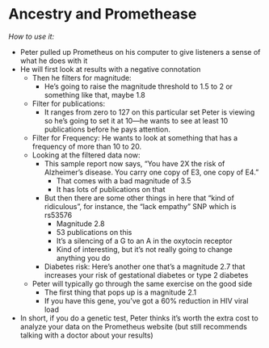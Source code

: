 # Ancestry and Promethease   
*How to use it:*   
- Peter pulled up Prometheus on his computer to give listeners a sense of what he does with it   
- He will first look at results with a negative connotation   
    - Then he filters for magnitude:   
        - He’s going to raise the magnitude threshold to 1.5 to 2 or something like that, maybe 1.8   
    - Filter for publications:   
        - It ranges from zero to 127 on this particular set Peter is viewing so he’s going to set it at 10—he wants to see at least 10 publications before he pays attention.   
    - Filter for Frequency: He wants to look at something that has a frequency of more than 10 to 20.   
    - Looking at the filtered data now:   
        - This sample report now says, “You have 2X the risk of Alzheimer’s disease. You carry one copy of E3, one copy of E4.”   
            - That comes with a bad magnitude of 3.5   
            - It has lots of publications on that   
        - But then there are some other things in here that “kind of ridiculous”, for instance, the “lack empathy” SNP which is rs53576   
            - Magnitude 2.8   
            - 53 publications on this   
            - It’s a silencing of a G to an A in the oxytocin receptor   
            - Kind of interesting, but it’s not really going to change anything you do   
        - Diabetes risk: Here’s another one that’s a magnitude 2.7 that increases your risk of gestational diabetes or type 2 diabetes   
    - Peter will typically go through the same exercise on the good side   
        - The first thing that pops up is a magnitude 2.1   
        - If you have this gene, you’ve got a 60% reduction in HIV viral load   
- In short, if you do a genetic test, Peter thinks it’s worth the extra cost
to analyze your data on the Prometheus website (but still recommends
talking with a doctor about your results)   
